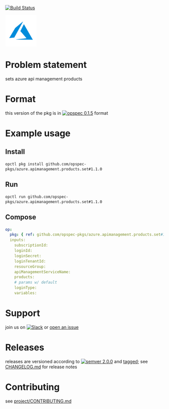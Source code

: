 [![Build Status](https://travis-ci.org/opspec-pkgs/azure.apimanagement.products.set.svg?branch=master)](https://travis-ci.org/opspec-pkgs/azure.apimanagement.products.set)

<img src="icon.svg" alt="icon" height="100px">

# Problem statement

sets azure api management products

# Format

this version of the pkg is in [![opspec 0.1.5](https://img.shields.io/badge/opspec-0.1.5-brightgreen.svg?colorA=6b6b6b&colorB=fc16be)](https://opspec.io/0.1.5/packages.html) format

# Example usage

## Install

```shell
opctl pkg install github.com/opspec-pkgs/azure.apimanagement.products.set#1.1.0
```

## Run

```
opctl run github.com/opspec-pkgs/azure.apimanagement.products.set#1.1.0
```

## Compose

```yaml
op:
  pkg: { ref: github.com/opspec-pkgs/azure.apimanagement.products.set#1.1.0 }
  inputs:
    subscriptionId:
    loginId:
    loginSecret:
    loginTenantId:
    resourceGroup:
    apiManagementServiceName:
    products:
    # params w/ default
    loginType:
    variables:
```

# Support

join us on
[![Slack](https://opspec-slackin.herokuapp.com/badge.svg)](https://opspec-slackin.herokuapp.com/)
or
[open an issue](https://github.com/opspec-pkgs/azure.apimanagement.products.set/issues)

# Releases

releases are versioned according to
[![semver 2.0.0](https://img.shields.io/badge/semver-2.0.0-brightgreen.svg)](http://semver.org/spec/v2.0.0.html)
and [tagged](https://git-scm.com/book/en/v2/Git-Basics-Tagging); see
[CHANGELOG.md](CHANGELOG.md) for release notes

# Contributing

see
[project/CONTRIBUTING.md](https://github.com/opspec-pkgs/project/blob/master/CONTRIBUTING.md)
